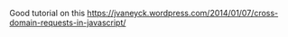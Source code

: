 Good tutorial on this 
https://jvaneyck.wordpress.com/2014/01/07/cross-domain-requests-in-javascript/